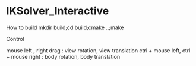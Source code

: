 # IKSolver_Interactive

How to build
  mkdir build;cd build;cmake ..;make

Control

mouse left , right drag : view rotation, view translation
ctrl + mouse left, ctrl + mouse right : body rotation, body translation
